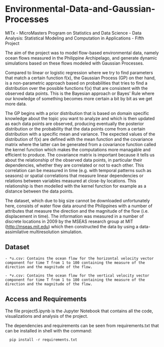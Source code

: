 # Environmental-Data-and-Gaussian-Processes
MITx - MicroMasters Program on Statistics and Data Science - Data Analysis: Statistical Modeling and Computation in Applications - Fifth Project

The aim of the project was to model flow-based environmental data, namely ocean flows measured in the Philippine Archipelago, and generate dynamic simulations based on these flows modeled with Gaussian Processes.

Compared to linear or logistic regression where we try to find parameters that match a certain function f(x), the Gaussian Process (GP) on ther hand, is a non-parametric approach based on probabilities that tries to find a distribution over the possible functions f(x) that are consistent with the observed data points. This is the Bayesian approach or Bayes' Rule where our knowledge of something becomes more certain a bit by bit as we get more data.

The GP begins with a prior distribution that is based on domain specific knowledge about the topic you want to analyze and which is then updated as each data points are observed, producing eventually the posterior distribution or the probability that the data points come from a certain distribution with a specific mean and variance. The expected values of the distribution of f(x) are defined with the mean function and the covariance matrix where the latter can be generated from a covariance function called the kernel function which makes the computations more managable and efficient to produce. The covariance matrix is important because it tells us about the relationship of the observed data points, in particular their dependencies, whether they are correlated or not to each other. This correlation can be measured in time (e.g. with temporal patterns such as seasons) or spatial correlations that measure linear dependencies or relations between variables measured at close-by locations. This relationship is then modelled with the kernel function for example as a distance between the data points.

The dataset, which due to big size cannot be downloaded unfortunately here, consists of water flow data around the Philippines with a number of attributes that measure the direction and the magnitude of the flow (i.e. displacement in time). The information was measured in a number of discrete locations in 2009 by the MSEAS research group at MIT (http://mseas.mit.edu) which then constructed the data by using a data-assimilative multiresolution simulation.

## Dataset

    - *u.csv: Contains the ocean flow for the horizontal velocity vector component for time T from 1 to 100 containing the measure of the direction and the magnitude of the flow.
    
    - *v.csv: Contains the ocean flow for the vertical velocity vector component for time T from 1 to 100 containing the measure of the direction and the magnitude of the flow.

## Access and Requirements

The file project5.ipynb is the Jupyter Notebook that contains all the code, visualizations and analysis of the project.

The dependencies and requirements can be seen from requirements.txt that can be installed in shell with the command:

      pip install -r requirements.txt


